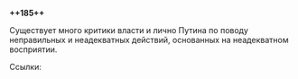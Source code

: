 **++185++**

Существует много критики власти и лично Путина по поводу неправильных и неадекватных действий, основанных на неадекватном восприятии.


Ссылки: